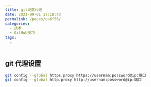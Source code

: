 ```yaml
---
title: git设置代理
date: 2021-09-01 17:18:43
permalink: /pages/ea6f56/
categories:
  - 技术
  - GitHub技巧
tags:
  -
---
```


## git 代理设置

```sh
git config --global https.proxy https://usernam:possword@ip:端口
git config --global http.proxy http://usernam:possword@ip:端口
```
